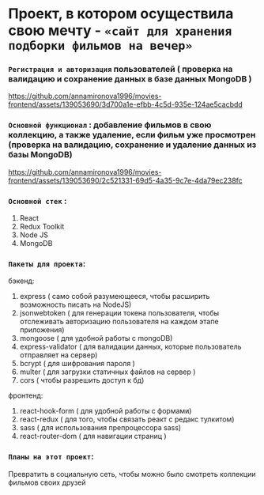 # Проект, в котором осуществила свою мечту - `«сайт для хранения подборки фильмов на вечер»`


### `Регистрация и авторизация` пользователей ( проверка на валидацию и сохранение данных в базе данных MongoDB ) 
https://github.com/annamironova1996/movies-frontend/assets/139053690/3d700a1e-efbb-4c5d-935e-124ae5cacbdd


### `Основной функционал` : добавление фильмов в свою коллекцию, а также удаление, если фильм уже просмотрен (проверка на валидацию, сохранение и удаление данных из базы MongoDB) 
https://github.com/annamironova1996/movies-frontend/assets/139053690/2c521331-69d5-4a35-9c7e-4da79ec238fc

### `Основной стек` :
1. React
2. Redux Toolkit
3. Node JS
4. MongoDB


### `Пакеты для проекта`: 

бэкенд:
1. express ( само собой разумеющееся, чтобы расширить возможность писать на NodeJS)
2. jsonwebtoken ( для генерации токена пользователя, чтобы отслеживать авторизацию пользователя на каждом этапе приложения) 
3. mongoose ( для удобной работы с mongoDB) 
4. express-validator ( для валидации данных, которые пользователь отправляет на сервер) 
5. bcrypt ( для шифрования пароля ) 
6. multer ( для загрузки статичных  файлов на сервер ) 
7. cors ( чтобы разрешить доступ к бд)

фронтенд:
1. react-hook-form ( для удобной работы с формами)
2. react-redux ( для того, чтобы связать реакт с редакс тулкитом)
3. sass ( для использования препроцессора sass)
4. react-router-dom ( для навигации страниц )


### `Планы на этот проект`: 
Превратить в социальную сеть, чтобы можно было смотреть коллекции фильмов своих друзей

